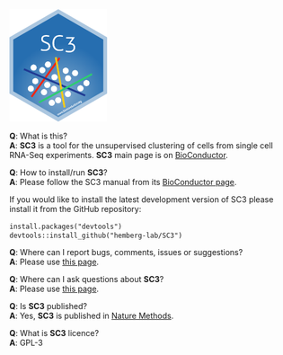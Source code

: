 
<img src=inst/SC3.png height="200">

__Q__: What is this?  
__A__: __SC3__ is a tool for the unsupervised clustering of cells from single cell RNA-Seq experiments. __SC3__ main page is on [BioConductor](http://bioconductor.org/packages/SC3/).

__Q__: How to install/run __SC3__?  
__A__: Please follow the SC3 manual from its [BioConductor page](http://bioconductor.org/packages/SC3/).

If you would like to install the latest development version of SC3 please install it from the GitHub repository:
```
install.packages("devtools")
devtools::install_github("hemberg-lab/SC3")
```

__Q__: Where can I report bugs, comments, issues or suggestions?  
__A__: Please use [this page](https://github.com/hemberg-lab/SC3/issues).

__Q__: Where can I ask questions about __SC3__?  
__A__: Please use [this page](https://support.bioconductor.org/p/new/post/?tag_val=SC3).

__Q__: Is __SC3__ published?  
__A__: Yes, __SC3__ is published in [Nature Methods](http://dx.doi.org/10.1038/nmeth.4236).

__Q__: What is __SC3__ licence?  
__A__: GPL-3
